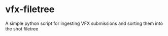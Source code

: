 # vfx-filetree
A simple python script for ingesting VFX submissions and sorting them into the shot filetree
